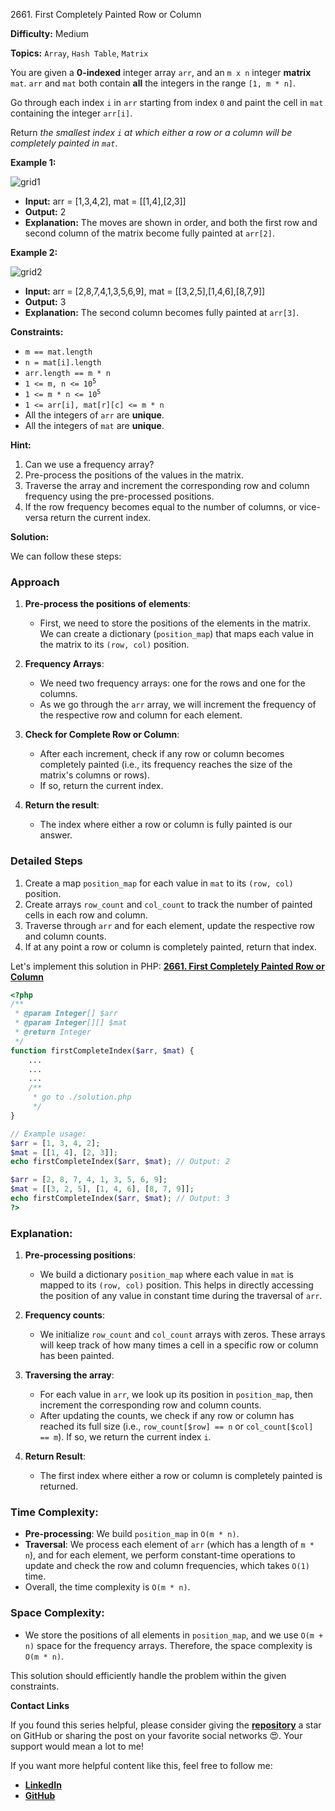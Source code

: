 2661\. First Completely Painted Row or Column

**Difficulty:** Medium

**Topics:** `Array`, `Hash Table`, `Matrix`

You are given a **0-indexed** integer array `arr`, and an `m x n` integer **matrix** `mat`. `arr` and `mat` both contain **all** the integers in the range `[1, m * n]`.

Go through each index `i` in `arr` starting from index `0` and paint the cell in `mat` containing the integer `arr[i]`.

Return _the smallest index `i` at which either a row or a column will be completely painted in `mat`_.

**Example 1:**

![grid1](https://assets.leetcode.com/uploads/2023/01/18/grid1.jpg)

- **Input:** arr = [1,3,4,2], mat = [[1,4],[2,3]]
- **Output:** 2
- **Explanation:** The moves are shown in order, and both the first row and second column of the matrix become fully painted at `arr[2]`.

**Example 2:**

![grid2](https://assets.leetcode.com/uploads/2023/01/18/grid2.jpg)

- **Input:** arr = [2,8,7,4,1,3,5,6,9], mat = [[3,2,5],[1,4,6],[8,7,9]]
- **Output:** 3
- **Explanation:** The second column becomes fully painted at `arr[3]`.



**Constraints:**

- `m == mat.length`
- `n = mat[i].length`
- `arr.length == m * n`
- <code>1 <= m, n <= 10<sup>5</sup></code>
- <code>1 <= m * n <= 10<sup>5</sup></code>
- `1 <= arr[i], mat[r][c] <= m * n`
- All the integers of `arr` are **unique**.
- All the integers of `mat` are **unique**.


**Hint:**
1. Can we use a frequency array?
2. Pre-process the positions of the values in the matrix.
3. Traverse the array and increment the corresponding row and column frequency using the pre-processed positions.
4. If the row frequency becomes equal to the number of columns, or vice-versa return the current index.



**Solution:**

We can follow these steps:

### Approach

1. **Pre-process the positions of elements**:
   - First, we need to store the positions of the elements in the matrix. We can create a dictionary (`position_map`) that maps each value in the matrix to its `(row, col)` position.

2. **Frequency Arrays**:
   - We need two frequency arrays: one for the rows and one for the columns.
   - As we go through the `arr` array, we will increment the frequency of the respective row and column for each element.

3. **Check for Complete Row or Column**:
   - After each increment, check if any row or column becomes completely painted (i.e., its frequency reaches the size of the matrix's columns or rows).
   - If so, return the current index.

4. **Return the result**:
   - The index where either a row or column is fully painted is our answer.

### Detailed Steps
1. Create a map `position_map` for each value in `mat` to its `(row, col)` position.
2. Create arrays `row_count` and `col_count` to track the number of painted cells in each row and column.
3. Traverse through `arr` and for each element, update the respective row and column counts.
4. If at any point a row or column is completely painted, return that index.

Let's implement this solution in PHP: **[2661. First Completely Painted Row or Column](https://github.com/mah-shamim/leet-code-in-php/tree/main/algorithms/002661-first-completely-painted-row-or-column/solution.php)**

```php
<?php
/**
 * @param Integer[] $arr
 * @param Integer[][] $mat
 * @return Integer
 */
function firstCompleteIndex($arr, $mat) {
    ...
    ...
    ...
    /**
     * go to ./solution.php
     */
}

// Example usage:
$arr = [1, 3, 4, 2];
$mat = [[1, 4], [2, 3]];
echo firstCompleteIndex($arr, $mat); // Output: 2

$arr = [2, 8, 7, 4, 1, 3, 5, 6, 9];
$mat = [[3, 2, 5], [1, 4, 6], [8, 7, 9]];
echo firstCompleteIndex($arr, $mat); // Output: 3
?>
```

### Explanation:

1. **Pre-processing positions**:
   - We build a dictionary `position_map` where each value in `mat` is mapped to its `(row, col)` position. This helps in directly accessing the position of any value in constant time during the traversal of `arr`.

2. **Frequency counts**:
   - We initialize `row_count` and `col_count` arrays with zeros. These arrays will keep track of how many times a cell in a specific row or column has been painted.

3. **Traversing the array**:
   - For each value in `arr`, we look up its position in `position_map`, then increment the corresponding row and column counts.
   - After updating the counts, we check if any row or column has reached its full size (i.e., `row_count[$row] == n` or `col_count[$col] == m`). If so, we return the current index `i`.

4. **Return Result**:
   - The first index where either a row or column is completely painted is returned.

### Time Complexity:
- **Pre-processing**: We build `position_map` in `O(m * n)`.
- **Traversal**: We process each element of `arr` (which has a length of `m * n`), and for each element, we perform constant-time operations to update and check the row and column frequencies, which takes `O(1)` time.
- Overall, the time complexity is `O(m * n)`.

### Space Complexity:
- We store the positions of all elements in `position_map`, and we use `O(m + n)` space for the frequency arrays. Therefore, the space complexity is `O(m * n)`.

This solution should efficiently handle the problem within the given constraints.

**Contact Links**

If you found this series helpful, please consider giving the **[repository](https://github.com/mah-shamim/leet-code-in-php)** a star on GitHub or sharing the post on your favorite social networks 😍. Your support would mean a lot to me!

If you want more helpful content like this, feel free to follow me:

- **[LinkedIn](https://www.linkedin.com/in/arifulhaque/)**
- **[GitHub](https://github.com/mah-shamim)**